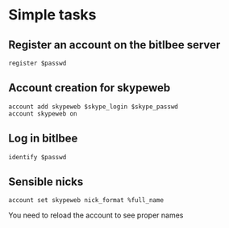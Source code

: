 Simple tasks
============

Register an account on the bitlbee server
-----------------------------------------

    register $passwd

Account creation for skypeweb
-----------------------------

    account add skypeweb $skype_login $skype_passwd
    account skypeweb on

Log in bitlbee
--------------

    identify $passwd

Sensible nicks
--------------

    account set skypeweb nick_format %full_name

You need to reload the account to see proper names

